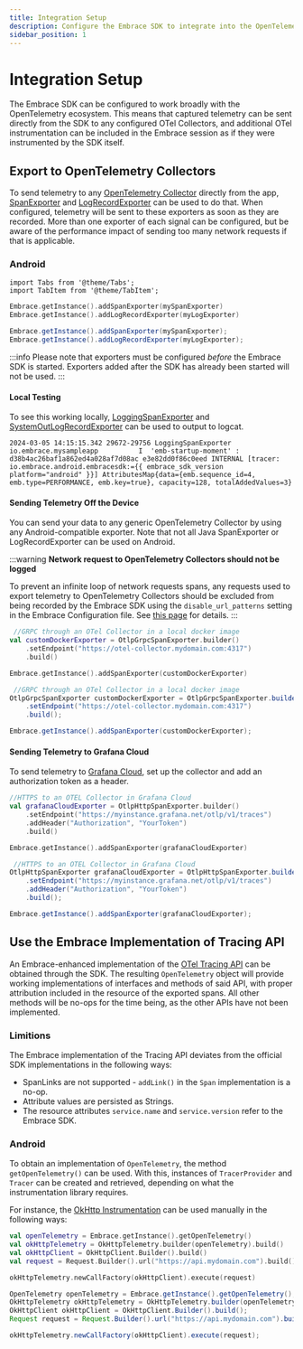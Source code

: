 ```yaml
---
title: Integration Setup
description: Configure the Embrace SDK to integrate into the OpenTelemetry ecosystem
sidebar_position: 1
---
```


# Integration Setup
The Embrace SDK can be configured to work broadly with the OpenTelemetry ecosystem. This means that captured telemetry can be sent directly from the SDK to any configured OTel Collectors, and additional OTel instrumentation can be included in the Embrace session as if they were instrumented by the SDK itself.


## Export to OpenTelemetry Collectors
To send telemetry to any [OpenTelemetry Collector](https://opentelemetry.io/docs/collector/) directly from the app, [SpanExporter](https://opentelemetry.io/docs/specs/otel/trace/sdk/#span-exporter) and [LogRecordExporter](https://opentelemetry.io/docs/specs/otel/logs/sdk/#logrecordexporter) can be used to do that. When configured, telemetry will be sent to these exporters as soon as they are recorded. More than one exporter of each signal can be configured, but be aware of the performance impact of sending too many network requests if that is applicable.

### Android

```mdx-code-block
import Tabs from '@theme/Tabs';
import TabItem from '@theme/TabItem';
```

<Tabs groupId="android-language" queryString="android-language">
<TabItem value="kotlin" label="Kotlin">

```kotlin
Embrace.getInstance().addSpanExporter(mySpanExporter)
Embrace.getInstance().addLogRecordExporter(myLogExporter)
```

</TabItem>
<TabItem value="java" label="Java">

```java
Embrace.getInstance().addSpanExporter(mySpanExporter);
Embrace.getInstance().addLogRecordExporter(myLogExporter);
```

</TabItem>
</Tabs>

:::info
Please note that exporters must be configured *before* the Embrace SDK is started. Exporters added after the SDK has already been started will not be used.
:::

#### Local Testing

To see this working locally, [LoggingSpanExporter](https://github.com/open-telemetry/opentelemetry-java/blob/main/exporters/logging/src/main/java/io/opentelemetry/exporter/logging/LoggingSpanExporter.java) and [SystemOutLogRecordExporter](https://github.com/open-telemetry/opentelemetry-java/blob/main/exporters/logging/src/main/java/io/opentelemetry/exporter/logging/SystemOutLogRecordExporter.java) can be used to output to logcat.

```
2024-03-05 14:15:15.342 29672-29756 LoggingSpanExporter     io.embrace.mysampleapp          I  'emb-startup-moment' : d38b4ac26baf1a862ed4a028af7d08ac e3e82dd0f86c0eed INTERNAL [tracer: io.embrace.android.embracesdk:={{ embrace_sdk_version platform="android" }}] AttributesMap{data={emb.sequence_id=4, emb.type=PERFORMANCE, emb.key=true}, capacity=128, totalAddedValues=3}
```

#### Sending Telemetry Off the Device

You can send your data to any generic OpenTelemetry Collector by using any Android-compatible exporter. Note that not all Java SpanExporter or LogRecordExporter can be used on Android.

:::warning
**Network request to OpenTelemetry Collectors should not be logged**

To prevent an infinite loop of network requests spans, any requests used to export telemetry to OpenTelemetry Collectors should be excluded from being recorded by the Embrace SDK using the `disable_url_patterns` setting in the Embrace Configuration file. See [this page](/android/features/configuration-file/#disabled_url_patterns-string-array) for details.
:::

<Tabs groupId="android-language" queryString="android-language">
<TabItem value="kotlin" label="Kotlin">

```kotlin
 //GRPC through an OTel Collector in a local docker image
val customDockerExporter = OtlpGrpcSpanExporter.builder()
    .setEndpoint("https://otel-collector.mydomain.com:4317")
    .build()

Embrace.getInstance().addSpanExporter(customDockerExporter)
```

</TabItem>
<TabItem value="java" label="Java">

```java
 //GRPC through an OTel Collector in a local docker image
OtlpGrpcSpanExporter customDockerExporter = OtlpGrpcSpanExporter.builder()
    .setEndpoint("https://otel-collector.mydomain.com:4317")
    .build();

Embrace.getInstance().addSpanExporter(customDockerExporter);
```

</TabItem>
</Tabs>

#### Sending Telemetry to Grafana Cloud

To send telemetry to [Grafana Cloud](https://grafana.com/docs/grafana-cloud/monitor-applications/application-observability/setup/collector/), set up the collector and add an authorization token as a header.

<Tabs groupId="android-language" queryString="android-language">
<TabItem value="kotlin" label="Kotlin">

```kotlin
//HTTPS to an OTEL Collector in Grafana Cloud
val grafanaCloudExporter = OtlpHttpSpanExporter.builder()
    .setEndpoint("https://myinstance.grafana.net/otlp/v1/traces")
    .addHeader("Authorization", "YourToken")
    .build()

Embrace.getInstance().addSpanExporter(grafanaCloudExporter)
```

</TabItem>
<TabItem value="java" label="Java">

```java
 //HTTPS to an OTEL Collector in Grafana Cloud
OtlpHttpSpanExporter grafanaCloudExporter = OtlpHttpSpanExporter.builder()
    .setEndpoint("https://myinstance.grafana.net/otlp/v1/traces")
    .addHeader("Authorization", "YourToken")
    .build();

Embrace.getInstance().addSpanExporter(grafanaCloudExporter);
```

</TabItem>
</Tabs>

## Use the Embrace Implementation of Tracing API
An Embrace-enhanced implementation of the [OTel Tracing API](https://opentelemetry.io/docs/specs/otel/trace/api/) can be obtained through the SDK. The resulting `OpenTelemetry` object will provide working implementations of interfaces and methods of said API, with proper attribution included in the resource of the exported spans. All other methods will be no-ops for the time being, as the other APIs have not been implemented.

### Limitions
The Embrace implementation of the Tracing API deviates from the official SDK implementations in the following ways:

* SpanLinks are not supported - `addLink()` in the `Span` implementation is a no-op.
* Attribute values are persisted as Strings.
* The resource attributes `service.name` and `service.version` refer to the Embrace SDK.


### Android
To obtain an implementation of `OpenTelemetry`, the method `getOpenTelemetry()` can be used. With this, instances of `TracerProvider` and `Tracer` can be created and retrieved, depending on what the instrumentation library requires.

For instance, the [OkHttp Instrumentation](https://github.com/open-telemetry/opentelemetry-java-instrumentation/blob/a98b559a61c2781a6c994253d93c54ec0e89888a/instrumentation/okhttp/okhttp-3.0/library/README.md) can be used manually in the following ways:

<Tabs groupId="android-language" queryString="android-language">
<TabItem value="kotlin" label="Kotlin">

```kotlin
val openTelemetry = Embrace.getInstance().getOpenTelemetry()
val okHttpTelemetry = OkHttpTelemetry.builder(openTelemetry).build()
val okHttpClient = OkHttpClient.Builder().build()
val request = Request.Builder().url("https://api.mydomain.com").build()

okHttpTelemetry.newCallFactory(okHttpClient).execute(request)
```

</TabItem>
<TabItem value="java" label="Java">

```java
OpenTelemetry openTelemetry = Embrace.getInstance().getOpenTelemetry();
OkHttpTelemetry okHttpTelemetry = OkHttpTelemetry.builder(openTelemetry).build();
OkHttpClient okHttpClient = OkHttpClient.Builder().build();
Request request = Request.Builder().url("https://api.mydomain.com").build();

okHttpTelemetry.newCallFactory(okHttpClient).execute(request);
```

</TabItem>
</Tabs>


